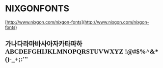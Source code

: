 # NIXGONFONTS

[http://www.nixgon.com/nixgon-fonts](http://www.nixgon.com/nixgon-fonts)

<style>
    @font-face { 
        font-family: 'NIXGONFONTSB20';
        src: 
            url('./NIXGONFONTSB20.woff') format('woff'),
            url('./NIXGONFONTSB20.woff2') format('woff2');
        font-weight: normal;
        font-style: normal;
    }
</style>

<h2 style="font-family: NIXGONFONTSB20">
가나다라마바사아자카타파하
ABCDEFGHIJKLMNOPQRSTUVWXYZ
!@#$%^&*()-_+;:'"
</h2>